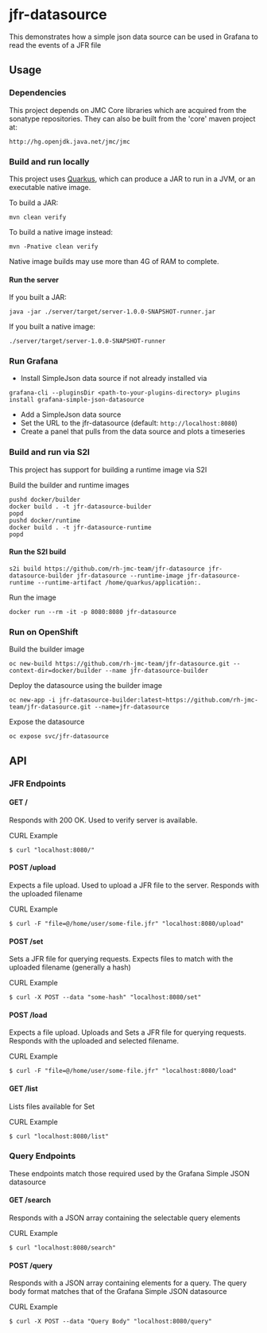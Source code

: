 # jfr-datasource

This demonstrates how a simple json data source can be used in Grafana to read the events of a JFR file

## Usage

### Dependencies

This project depends on JMC Core libraries which are acquired from the sonatype repositories. They can also be built from the 'core' maven project at:
```
http://hg.openjdk.java.net/jmc/jmc
```

### Build and run locally

This project uses [Quarkus](https://quarkus.io), which can produce a JAR to run in a JVM, or an executable native image.

To build a JAR:
```
mvn clean verify
```
To build a native image instead:
```
mvn -Pnative clean verify
```
Native image builds may use more than 4G of RAM to complete.

#### Run the server

If you built a JAR:
```
java -jar ./server/target/server-1.0.0-SNAPSHOT-runner.jar
```
If you built a native image:
```
./server/target/server-1.0.0-SNAPSHOT-runner
```

### Run Grafana

- Install SimpleJson data source if not already installed via
```
grafana-cli --pluginsDir <path-to-your-plugins-directory> plugins install grafana-simple-json-datasource
```
- Add a SimpleJson data source
- Set the URL to the jfr-datasource (default: `http://localhost:8080`)
- Create a panel that pulls from the data source and plots a timeseries


### Build and run via S2I

This project has support for building a runtime image via S2I

Build the builder and runtime images
```
pushd docker/builder
docker build . -t jfr-datasource-builder
popd
pushd docker/runtime
docker build . -t jfr-datasource-runtime
popd
```

#### Run the S2I build
```
s2i build https://github.com/rh-jmc-team/jfr-datasource jfr-datasource-builder jfr-datasource --runtime-image jfr-datasource-runtime --runtime-artifact /home/quarkus/application:.
```

Run the image
```
docker run --rm -it -p 8080:8080 jfr-datasource
```

### Run on OpenShift

Build the builder image
```
oc new-build https://github.com/rh-jmc-team/jfr-datasource.git --context-dir=docker/builder --name jfr-datasource-builder
```

Deploy the datasource using the builder image
```
oc new-app -i jfr-datasource-builder:latest~https://github.com/rh-jmc-team/jfr-datasource.git --name=jfr-datasource
```

Expose the datasource
```
oc expose svc/jfr-datasource
```

## API

### JFR Endpoints

#### GET /

Responds with 200 OK. Used to verify server is available.

CURL Example
```
$ curl "localhost:8080/"
```

#### POST /upload

Expects a file upload. Used to upload a JFR file to the server. Responds with the uploaded filename

CURL Example
```
$ curl -F "file=@/home/user/some-file.jfr" "localhost:8080/upload"
```

#### POST /set

Sets a JFR file for querying requests. Expects files to match with the uploaded filename (generally a hash)

CURL Example
```
$ curl -X POST --data "some-hash" "localhost:8080/set"
```

#### POST /load

Expects a file upload. Uploads and Sets a JFR file for querying requests. Responds with the uploaded and selected filename.

CURL Example
```
$ curl -F "file=@/home/user/some-file.jfr" "localhost:8080/load"
```

#### GET /list

Lists files available for Set

CURL Example
```
$ curl "localhost:8080/list"
```

### Query Endpoints

These endpoints match those required used by the Grafana Simple JSON datasource

#### GET /search

Responds with a JSON array containing the selectable query elements

CURL Example
```
$ curl "localhost:8080/search"
```

#### POST /query

Responds with a JSON array containing elements for a query. The query body format matches that of the Grafana Simple JSON datasource

CURL Example
```
$ curl -X POST --data "Query Body" "localhost:8080/query"
```
